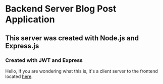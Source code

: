 # Backend Server Blog Post Application

## This server was created with Node.js and Express.js

### Created with JWT and Express

Hello, If you are wondering what this is, it's a client server to the frontend located [here]([url](https://github.com/crispinamuriel/frontend-component)https://github.com/crispinamuriel/frontend-component). 

